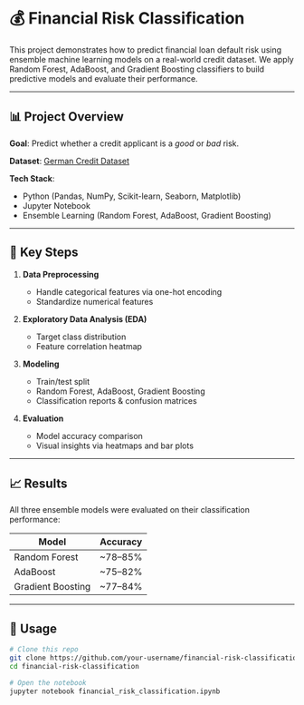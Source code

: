 # 💰 Financial Risk Classification

This project demonstrates how to predict financial loan default risk using ensemble machine learning models on a real-world credit dataset. We apply Random Forest, AdaBoost, and Gradient Boosting classifiers to build predictive models and evaluate their performance.

---

## 📊 Project Overview

**Goal**: Predict whether a credit applicant is a *good* or *bad* risk.

**Dataset**: [German Credit Dataset](https://raw.githubusercontent.com/selva86/datasets/master/GermanCredit.csv)

**Tech Stack**:
- Python (Pandas, NumPy, Scikit-learn, Seaborn, Matplotlib)
- Jupyter Notebook
- Ensemble Learning (Random Forest, AdaBoost, Gradient Boosting)

---

## 📁 Key Steps

1. **Data Preprocessing**
   - Handle categorical features via one-hot encoding
   - Standardize numerical features

2. **Exploratory Data Analysis (EDA)**
   - Target class distribution
   - Feature correlation heatmap

3. **Modeling**
   - Train/test split
   - Random Forest, AdaBoost, Gradient Boosting
   - Classification reports & confusion matrices

4. **Evaluation**
   - Model accuracy comparison
   - Visual insights via heatmaps and bar plots

---

## 📈 Results

All three ensemble models were evaluated on their classification performance:

| Model              | Accuracy |
|-------------------|----------|
| Random Forest      | ~78–85%  |
| AdaBoost           | ~75–82%  |
| Gradient Boosting  | ~77–84%  |

---

## 📎 Usage

```bash
# Clone this repo
git clone https://github.com/your-username/financial-risk-classification.git
cd financial-risk-classification

# Open the notebook
jupyter notebook financial_risk_classification.ipynb
